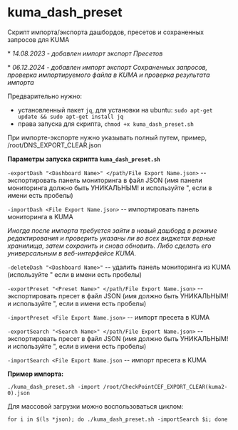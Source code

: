 # kuma_dash_preset
Скрипт импорта/экспорта дашбордов, пресетов и сохраненных запросов для KUMA

\* *14.08.2023 - добавлен импорт экспорт Пресетов*

\* *06.12.2024 - добавлен импорт экспорт Сохраненных запросов, проверка импортируемого файла в KUMA и проверка результата импорта*

Предварительно нужно:
- установленный пакет `jq`, для установки на ubuntu: `sudo apt-get update && sudo apt-get install jq`
- права запуска для скрипта, `chmod +x kuma_dash_preset.sh`

При импорте-экспорте нужно указывать полный путем, пример, /root/DNS_EXPORT_CLEAR.json

**Параметры запуска скрипта `kuma_dash_preset.sh`**

`-exportDash "<Dashboard Name>" </path/File Export Name.json>` -- экспортировать панель мониторинга в файл JSON (имя панели мониторинга должно быть УНИКАЛЬНЫМ! и используйте ", если в имени есть пробелы)

`-importDash <File Export Name.json>` -- импортировать панель мониторинга в KUMA

*Иногда после импорта требуется зайти в новый дашборд в режиме редактирования и проверить указаны ли во всех виджетах верные хранилища, затем сохранить и снова обновить. Либо сделать его универсальным в веб-интерфейсе KUMA.*

`-deleteDash "<Dashboard Name>"` -- удалить панель мониторинга из KUMA (используйте " если в имени есть пробелы)

`-exportPreset "<Preset Name>" </path/File Export Name.json>` -- экспортировать пресет в файл JSON (имя должно быть УНИКАЛЬНЫМ! и используйте ", если в имени есть пробелы)

`-importPreset <File Export Name.json>` -- импорт пресета в KUMA

`-exportSearch "<Search Name>" </path/File Export Name.json>` -- экспортировать пресет в файл JSON (имя должно быть УНИКАЛЬНЫМ! и используйте ", если в имени есть пробелы)

`-importSearch <File Export Name.json` -- импорт пресета в KUMA

**Пример импорта:**

`./kuma_dash_preset.sh -import /root/CheckPointCEF_EXPORT_CLEAR(kuma2-0).json`

Для массовой загрузки можно воспользоваться циклом:

`for i in $(ls *json); do ./kuma_dash_preset.sh -importSearch $i; done`
